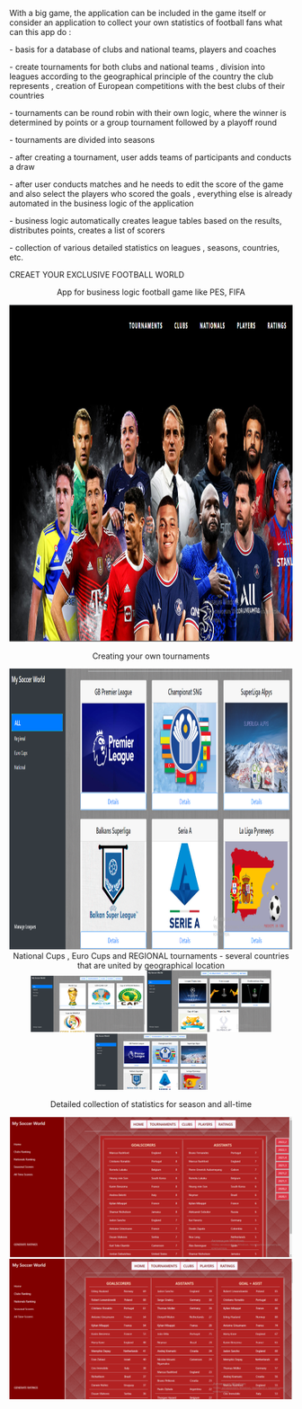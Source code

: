 <div>
    <p>
       With a big game, the application can be included in the game itself or consider an application to collect your own statistics of football fans what can this app        do : 
    <p>
         - basis for a database of clubs and national teams, players and coaches 
    </p>
    <p>
        - create tournaments for both clubs and national teams , division into leagues     
         according to the geographical principle of the country the club represents , creation of European competitions with the best clubs of their countries
    </p>
    <p>
        - tournaments can be round robin with their own logic, where the winner is determined by points or a group tournament followed by a playoff round  
    </p>
    <p>
        - tournaments  are divided into seasons 
    </p>
    <p>
       - after creating a tournament, user adds teams of participants and conducts a draw  
    </p>
    <p>
        - after user conducts matches and he needs to edit the score of the game and also select the players who scored the goals , everything else is already automated          in the business logic of the application 
    </p>
    <p>
        - business logic automatically creates league tables based on the results, distributes points, creates a list of scorers 
    </p>
    <p>
         - collection of various detailed statistics on leagues , seasons, countries, etc. 
    </p>
    <p>
        CREAET YOUR EXCLUSIVE FOOTBALL WORLD
    </p>
    <p align="center">
        App for business logic football game like PES, FIFA
    </p>
        <img src="https://github.com/GevGrig007/MySoccerWorld/blob/master/wwwroot/images/readme/main.png" widht="600" height="600"/>
</div>
<div>
    <p align="center">
        Creating your own tournaments
    </p>
        <img src="https://github.com/GevGrig007/MySoccerWorld/blob/master/wwwroot/images/readme/tournaments.png" widht="500" height="500" />
</div>
<div align="center">
        National Cups , Euro Cups and REGIONAL tournaments - several countries that are united by geographical location 
        <div>
             <img src="https://github.com/GevGrig007/MySoccerWorld/blob/master/wwwroot/images/readme/nationaltournaments.png" widht="100" height="100" />
             <img src="https://github.com/GevGrig007/MySoccerWorld/blob/master/wwwroot/images/readme/eurocups.png" widht="100" height="110" />
             <img src="https://github.com/GevGrig007/MySoccerWorld/blob/master/wwwroot/images/readme/regional.png"  widht="100" height="100"/>
        </div>
</div>
<div align="center">
     <p align="center">
        Detailed collection of statistics for season and all-time
    </p>
        <img src="https://github.com/GevGrig007/MySoccerWorld/blob/master/wwwroot/images/readme/seasonalrating.png" widht="250" height="250" />
        <img src="https://github.com/GevGrig007/MySoccerWorld/blob/master/wwwroot/images/readme/alltimerating.png"  widht="250" height="250"/>
</div>
